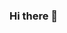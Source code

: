 ### Hi there 👋

<!--
**MalicknND/MalicknND** is a ✨ _special_ ✨ repository because its `README.md` (this file) appears on your GitHub profile.

Here are some ideas to get you started:
🔭 I am currently studying fullstack web development

🌱 I am currently learning JavaScript

💬 Ask me about JavaScript, MEARN

📫 How to reach me ndiayemalick062@gmail.com

⚡ Fun fact, I'm funny
-->
